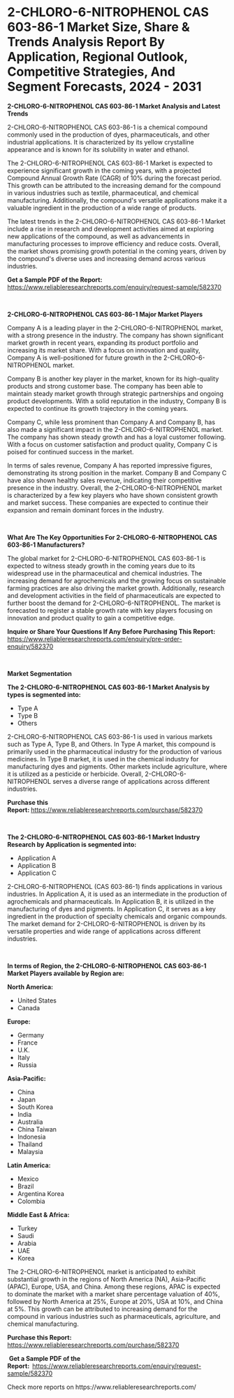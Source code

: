 <p><h1>2-CHLORO-6-NITROPHENOL CAS 603-86-1 Market Size, Share & Trends Analysis Report By Application, Regional Outlook, Competitive Strategies, And Segment Forecasts, 2024 - 2031</h1></p><p><strong>2-CHLORO-6-NITROPHENOL CAS 603-86-1 Market Analysis and Latest Trends</strong></p>
<p><p>2-CHLORO-6-NITROPHENOL CAS 603-86-1 is a chemical compound commonly used in the production of dyes, pharmaceuticals, and other industrial applications. It is characterized by its yellow crystalline appearance and is known for its solubility in water and ethanol.</p><p>The 2-CHLORO-6-NITROPHENOL CAS 603-86-1 Market is expected to experience significant growth in the coming years, with a projected Compound Annual Growth Rate (CAGR) of 10% during the forecast period. This growth can be attributed to the increasing demand for the compound in various industries such as textile, pharmaceutical, and chemical manufacturing. Additionally, the compound's versatile applications make it a valuable ingredient in the production of a wide range of products.</p><p>The latest trends in the 2-CHLORO-6-NITROPHENOL CAS 603-86-1 Market include a rise in research and development activities aimed at exploring new applications of the compound, as well as advancements in manufacturing processes to improve efficiency and reduce costs. Overall, the market shows promising growth potential in the coming years, driven by the compound's diverse uses and increasing demand across various industries.</p></p>
<p><strong>Get a Sample PDF of the Report:&nbsp;</strong> <a href="https://www.reliableresearchreports.com/enquiry/request-sample/582370">https://www.reliableresearchreports.com/enquiry/request-sample/582370</a></p>
<p>&nbsp;</p>
<p><strong>2-CHLORO-6-NITROPHENOL CAS 603-86-1 Major Market Players</strong></p>
<p><p>Company A is a leading player in the 2-CHLORO-6-NITROPHENOL market, with a strong presence in the industry. The company has shown significant market growth in recent years, expanding its product portfolio and increasing its market share. With a focus on innovation and quality, Company A is well-positioned for future growth in the 2-CHLORO-6-NITROPHENOL market.</p><p>Company B is another key player in the market, known for its high-quality products and strong customer base. The company has been able to maintain steady market growth through strategic partnerships and ongoing product developments. With a solid reputation in the industry, Company B is expected to continue its growth trajectory in the coming years.</p><p>Company C, while less prominent than Company A and Company B, has also made a significant impact in the 2-CHLORO-6-NITROPHENOL market. The company has shown steady growth and has a loyal customer following. With a focus on customer satisfaction and product quality, Company C is poised for continued success in the market.</p><p>In terms of sales revenue, Company A has reported impressive figures, demonstrating its strong position in the market. Company B and Company C have also shown healthy sales revenue, indicating their competitive presence in the industry. Overall, the 2-CHLORO-6-NITROPHENOL market is characterized by a few key players who have shown consistent growth and market success. These companies are expected to continue their expansion and remain dominant forces in the industry.</p></p>
<p>&nbsp;</p>
<p><strong>What Are The Key Opportunities For 2-CHLORO-6-NITROPHENOL CAS 603-86-1 Manufacturers?</strong></p>
<p><p>The global market for 2-CHLORO-6-NITROPHENOL CAS 603-86-1 is expected to witness steady growth in the coming years due to its widespread use in the pharmaceutical and chemical industries. The increasing demand for agrochemicals and the growing focus on sustainable farming practices are also driving the market growth. Additionally, research and development activities in the field of pharmaceuticals are expected to further boost the demand for 2-CHLORO-6-NITROPHENOL. The market is forecasted to register a stable growth rate with key players focusing on innovation and product quality to gain a competitive edge.</p></p>
<p><strong>Inquire or Share Your Questions If Any Before Purchasing This Report:</strong> <a href="https://www.reliableresearchreports.com/enquiry/pre-order-enquiry/582370">https://www.reliableresearchreports.com/enquiry/pre-order-enquiry/582370</a></p>
<p>&nbsp;</p>
<p><strong>Market Segmentation</strong></p>
<p><strong>The 2-CHLORO-6-NITROPHENOL CAS 603-86-1 Market Analysis by types is segmented into:</strong></p>
<p><ul><li>Type A</li><li>Type B</li><li>Others</li></ul></p>
<p><p>2-CHLORO-6-NITROPHENOL CAS 603-86-1 is used in various markets such as Type A, Type B, and Others. In Type A market, this compound is primarily used in the pharmaceutical industry for the production of various medicines. In Type B market, it is used in the chemical industry for manufacturing dyes and pigments. Other markets include agriculture, where it is utilized as a pesticide or herbicide. Overall, 2-CHLORO-6-NITROPHENOL serves a diverse range of applications across different industries.</p></p>
<p><strong>Purchase this Report:&nbsp;</strong><a href="https://www.reliableresearchreports.com/purchase/582370">https://www.reliableresearchreports.com/purchase/582370</a></p>
<p>&nbsp;</p>
<p><strong>The 2-CHLORO-6-NITROPHENOL CAS 603-86-1 Market Industry Research by Application is segmented into:</strong></p>
<p><ul><li>Application A</li><li>Application B</li><li>Application C</li></ul></p>
<p><p>2-CHLORO-6-NITROPHENOL (CAS 603-86-1) finds applications in various industries. In Application A, it is used as an intermediate in the production of agrochemicals and pharmaceuticals. In Application B, it is utilized in the manufacturing of dyes and pigments. In Application C, it serves as a key ingredient in the production of specialty chemicals and organic compounds. The market demand for 2-CHLORO-6-NITROPHENOL is driven by its versatile properties and wide range of applications across different industries.</p></p>
<p>&nbsp;</p>
<p><strong>In terms of Region, the 2-CHLORO-6-NITROPHENOL CAS 603-86-1 Market Players available by Region are:</strong></p>
<p>
    <p> <strong> North America: </strong>
        <ul>
            <li>United States</li>
            <li>Canada</li>
        </ul>
        </p> 
    <p> <strong> Europe: </strong>
        <ul>
            <li>Germany</li>
            <li>France</li>
            <li>U.K.</li>
            <li>Italy</li>
            <li>Russia</li>
        </ul>
        </p> 
    <p> <strong> Asia-Pacific: </strong>
        <ul>
            <li>China</li>
            <li>Japan</li>
            <li>South Korea</li>
            <li>India</li>
            <li>Australia</li>
            <li>China Taiwan</li>
            <li>Indonesia</li>
            <li>Thailand</li>
            <li>Malaysia</li>
        </ul>
        </p> 
    <p> <strong> Latin America: </strong>
        <ul>
            <li>Mexico</li>
            <li>Brazil</li>
            <li>Argentina Korea</li>
            <li>Colombia</li>
        </ul>
        </p> 
    <p> <strong> Middle East & Africa: </strong>
        <ul>
            <li>Turkey</li>
            <li>Saudi</li>
            <li>Arabia</li>
            <li>UAE</li>
            <li>Korea</li>
        </ul>
    </p>
    </p>
<p><p>The 2-CHLORO-6-NITROPHENOL market is anticipated to exhibit substantial growth in the regions of North America (NA), Asia-Pacific (APAC), Europe, USA, and China. Among these regions, APAC is expected to dominate the market with a market share percentage valuation of 40%, followed by North America at 25%, Europe at 20%, USA at 10%, and China at 5%. This growth can be attributed to increasing demand for the compound in various industries such as pharmaceuticals, agriculture, and chemical manufacturing.</p></p>
<p><strong>Purchase this Report: </strong><a href="https://www.reliableresearchreports.com/purchase/582370">https://www.reliableresearchreports.com/purchase/582370</a></p>
<p>&nbsp;<strong>Get a Sample PDF of the Report:&nbsp;&nbsp;</strong><a href="https://www.reliableresearchreports.com/enquiry/request-sample/582370">https://www.reliableresearchreports.com/enquiry/request-sample/582370</a></p>
<p><strong></strong></p>
<p>Check more reports on https://www.reliableresearchreports.com/</p>